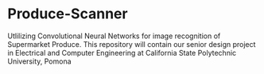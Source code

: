 # Produce-Scanner
Utlilizing Convolutional Neural Networks for image recognition of Supermarket Produce. This repository will contain our senior design project in Electrical and Computer Engineering at California State Polytechnic University, Pomona
